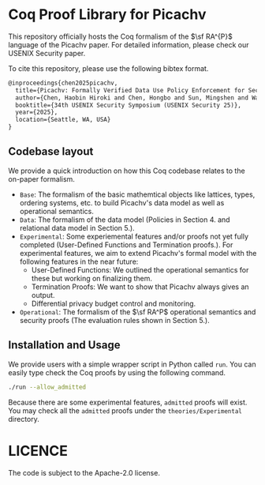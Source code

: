 # Coq Proof Library for Picachv

This repository officially hosts the Coq formalism of the $\sf RA^{P}$ language of the Picachv paper. For detailed information, please check our USENIX Security paper.

To cite this repository, please use the following bibtex format.

```tex
@inproceedings{chen2025picachv,
  title={Picachv: Formally Verified Data Use Policy Enforcement for Secure Data Analytics},
  author={Chen, Haobin Hiroki and Chen, Hongbo and Sun, Mingshen and Wang, Chenghong and Wang, XiaoFeng},
  booktitle={34th USENIX Security Symposium (USENIX Security 25)},
  year={2025},
  location={Seattle, WA, USA}
}
```

## Codebase layout

We provide a quick introduction on how this Coq codebase relates to the on-paper formalism.

- `Base`: The formalism of the basic mathemtical objects like lattices, types, ordering systems, etc. to build Picachv's data model as well as operational semantics.
- `Data`: The formalism of the data model (Policies in Section 4. and relational data model in Section 5.).
- `Experimental`: Some experiemental features and/or proofs not yet fully completed (User-Defined Functions and Termination proofs.). For experimental features, we aim to extend Picachv's formal model with the following features in the near future:
  - User-Defined Functions: We outlined the operational semantics for these but working on finalizing them.
  - Termination Proofs: We want to show that Picachv always gives an output.
  - Differential privacy budget control and monitoring.
- `Operational`: The formalism of the $\sf RA^P$ operational semantics and security proofs (The evaluation rules shown in Section 5.).

## Installation and Usage

We provide users with a simple wrapper script in Python called `run`. You can easily type check the Coq proofs by using the following command.

```sh
./run --allow_admitted
```

Because there are some experimental features, `admitted` proofs will exist. You may check all the `admitted` proofs under the `theories/Experimental` directory.

# LICENCE

The code is subject to the Apache-2.0 license.
